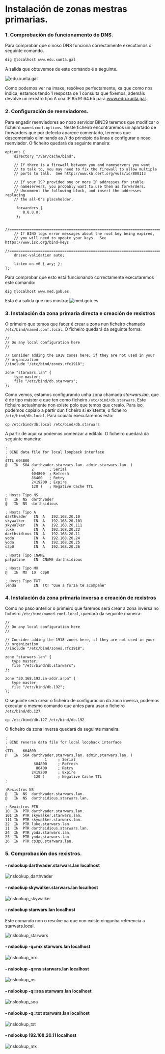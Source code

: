 # Instalación de zonas mestras primarias.

### 1. Comprobación do funcionamento do DNS.
Para comprobar que o noso DNS funciona correctamente executamos o seguinte comando.
```bash
dig @localhost www.edu.xunta.gal
```
A salida que obtuvemos de este comando é a seguinte.

![edu.xunta.gal](./img/captura1.png)

Como podemos ver na imaxe, resólveo perfectamente, xa que como nos indica, estamos tendo 1 resposta de 1 consulta que fixemos, ademáis devolve un rexistro tipo A coa IP 85.91.64.65 para www.edu.xunta.gal.


### 2. Configuración de reenviadores.
Para engadir reenviadores ao noso servidor BIND9 teremos que modificar o ficheiro  `named.conf.options`. Neste ficheiro encontraremos un apartado de forwarders que por defecto aparece comentado, teremos que descomentalo eliminando as // do principio da línea e configurar o noso reenviador. 
O ficheiro quedará da seguinte maneira:
```
options {
	directory "/var/cache/bind";

	// If there is a firewall between you and nameservers you want
	// to talk to, you may need to fix the firewall to allow multiple
	// ports to talk.  See http://www.kb.cert.org/vuls/id/800113

	// If your ISP provided one or more IP addresses for stable 
	// nameservers, you probably want to use them as forwarders.  
	// Uncomment the following block, and insert the addresses replacing 
	// the all-0's placeholder.

	 forwarders {
	 	8.8.8.8;
	 };

	//========================================================================
	// If BIND logs error messages about the root key being expired,
	// you will need to update your keys.  See https://www.isc.org/bind-keys
	//========================================================================
	dnssec-validation auto;

	listen-on-v6 { any; };
};
```
Para comprobar que esto está funcionando correctamente executaremos este comando:
```
dig @localhost www.med.gob.es
```

Esta é a salida que nos mostra:
![med.gob.es](./img/captura2.png)


### 3. Instalación da zona primaria directa e creación de rexistros
O primeiro que temos que facer é crear a zona nun ficheiro chamado `/etc/bind/named.conf.local`. O ficheiro quedará da seguinte forma:
```
//
// Do any local configuration here
//

// Consider adding the 1918 zones here, if they are not used in your
// organization
//include "/etc/bind/zones.rfc1918";

zone "starwars.lan" {
    type master;
    file "/etc/bind/db.starwars";
};
```
Como vemos, estamos configurando unha zona chamada *starwars.lan*, que é de tipo máster e que ten como ficheiro `/etc/bind/db.starwars`. Este ficheiro actualmente non existe polo que temos que crealo.
Para iso, podemos copialo a partir dun ficheiro sí existente, o ficheiro `/etc/bind/db.local`. Para copialo executaremos esto:
```
cp /etc/bind/db.local /etc/bind/db.starwars
```
A partir de aquí xa podemos comenzar a editalo. O ficheiro quedará da seguinte maneira:
```
;
; BIND data file for local loopback interface
;
$TTL 604800
@   IN  SOA darthvader.starwars.lan. admin.starwars.lan. (
            2       ; Serial
            604800  ; Refresh
            86400   ; Retry
            2419200 ; Expire
            120 )   ; Negative Cache TTL

; Hosts Tipo NS
@   IN  NS  darthvader
@   IN  NS  darthsidious

; Hosts Tipo A
darthvader   IN  A   192.168.20.10
skywalker    IN  A   192.168.20.101
skywalker    IN  A   192.168.20.111
luke         IN  A   192.168.20.22
darthsidious IN  A   192.168.20.11
yoda         IN  A   192.168.20.24
yoda         IN  A   192.168.20.25
c3p0         IN  A   192.168.20.26

; Hosts Tipo CNAME
palpatine    IN  CNAME darthsidious

; Hosts Tipo MX
@   IN  MX  10  c3p0

; Hosts Tipo TXT
lenda        IN  TXT "Que a forza te acompañe"
```

### 4. Instalación da zona primaria inversa e creación de rexistros
Como no paso anterior o primeiro que faremos será crear a zona inversa no ficheiro `/etc/bind/named.conf.local`, quedará da seguinte maneira:
 ```
//
// Do any local configuration here
//

// Consider adding the 1918 zones here, if they are not used in your
// organization
//include "/etc/bind/zones.rfc1918";

zone "starwars.lan" {
    type master;
    file "/etc/bind/db.starwars";
};

zone "20.168.192.in-addr.arpa" {
    type master;
    file "/etc/bind/db.192";
};
 ```

O seguinte será crear o ficheiro de configuración da zona inversa, podemos executar o mesmo comando que antes para usar o ficheiro `/etc/bind/db.127`. 
```
cp /etc/bind/db.127 /etc/bind/db.192
```

O ficheiro da zona inversa quedará da seguinte maneira:
```
;
; BIND reverse data file for local loopback interface
;
$TTL	604800
@	IN	SOA	darthvader.starwars.lan. admin.starwars.lan. (
			      1		; Serial
			 604800		; Refresh
			  86400		; Retry
			2419200		; Expire
			 120 )		; Negative Cache TTL
;

;Rexistros NS
@	IN	NS	darthvader.starwars.lan.
@   IN  NS  darthsidious.starwars.lan.

; Rexistros PTR
10	IN	PTR	darthvader.starwars.lan.
101	IN	PTR	skywalker.starwars.lan.
111	IN	PTR	skywalker.starwars.lan.
22	IN	PTR	luke.starwars.lan.
11	IN	PTR	darthsidious.starwars.lan.
24	IN	PTR	yoda.starwars.lan.
25	IN	PTR	yoda.starwars.lan.
26	IN	PTR	cp3p0.starwars.lan.
``` 

### 5. Comprobación dos rexistros.

#### - nslookup darthvader.starwars.lan localhost

![nslookup_darthvader](./img/darthvader.png)

#### - nslookup skywalker.starwars.lan localhost

![nslookup_skywalker](./img/skywalker.png)

#### - nslookup starwars.lan localhost

Este comando non o resolve xa que non existe ningunha referencia a starwars.local.

![nslookup_starwars](./img/starwars.png)

#### - nslookup -q=mx starwars.lan localhost

![nslookup_mx](./img/mx.png)

#### - nslookup -q=ns starwars.lan localhost

![nslookup_ns](./img/ns.png)

#### - nslookup -q=soa starwars.lan localhost

![nslookup_soa](./img/soa.png)

#### - nslookup -q=txt starwars.lan localhost

![nslookup_txt](./img/txt.png)

#### - nslookup 192.168.20.11 localhost

![nslookup_mx](./img/inversa.png)